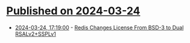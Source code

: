 # [Published on 2024-03-24](index.md)

* [2024-03-24, 17:19:00](https://soylentnews.org/article.pl?sid=24/03/23/1550226&from=rss) - [Redis Changes License From BSD-3 to Dual RSALv2+SSPLv1](https://soylentnews.org/article.pl?sid=24/03/23/1550226&from=rss)

